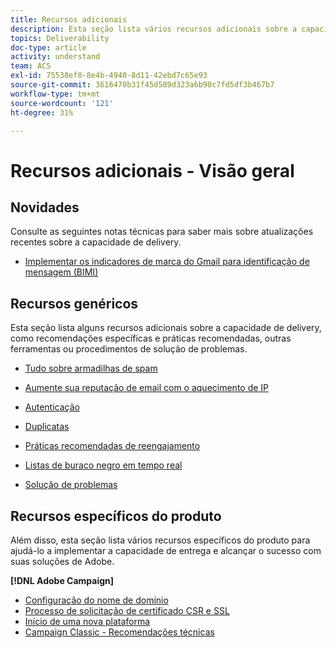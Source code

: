 ```yaml
---
title: Recursos adicionais
description: Esta seção lista vários recursos adicionais sobre a capacidade de delivery.
topics: Deliverability
doc-type: article
activity: understand
team: ACS
exl-id: 75538ef8-8e4b-4940-8d11-42ebd7c65e93
source-git-commit: 3616470b31f45d589d323a6b90c7fd5df3b467b7
workflow-type: tm+mt
source-wordcount: '121'
ht-degree: 31%

---
```


# Recursos adicionais - Visão geral

## Novidades

Consulte as seguintes notas técnicas para saber mais sobre atualizações recentes sobre a capacidade de delivery.

* [Implementar os indicadores de marca do Gmail para identificação de mensagem (BIMI)](../technotes/implement-bimi.md)

## Recursos genéricos

Esta seção lista alguns recursos adicionais sobre a capacidade de delivery, como recomendações específicas e práticas recomendadas, outras ferramentas ou procedimentos de solução de problemas.

* [Tudo sobre armadilhas de spam](../../help/additional-resources/all-about-spam-traps.md)
* [Aumente sua reputação de email com o aquecimento de IP](../../help/additional-resources/increase-reputation-with-ip-warming.md)
* [Autenticação](../../help/additional-resources/authentication.md)
* [Duplicatas](../../help/additional-resources/duplicates.md)
* [Práticas recomendadas de reengajamento](../../help/additional-resources/re-engagement.md)
* [Listas de buraco negro em tempo real](../../help/additional-resources/blocklist-databases.md)
* [Solução de problemas](../../help/additional-resources/troubleshooting.md)

  <!--
    [IP Certification](../../help/additional-resources/ip-certification.md)
    [Third-party monitoring tools](../../help/additional-resources/third-party-monitoring-tools.md)-->

## Recursos específicos do produto

Além disso, esta seção lista vários recursos específicos do produto para ajudá-lo a implementar a capacidade de entrega e alcançar o sucesso com suas soluções de Adobe.

**[!DNL Adobe Campaign]**

* [Configuração do nome de domínio](../../help/additional-resources/ac-domain-name-setup.md)
* [Processo de solicitação de certificado CSR e SSL](../../help/additional-resources/ac-ssl-certificate-request.md)
* [Início de uma nova plataforma](../../help/additional-resources/ac-starting-new-platform.md)
* [Campaign Classic - Recomendações técnicas](../../help/additional-resources/acc-technical-recommendations.md)
